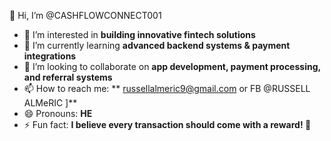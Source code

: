 👋 Hi, I’m @CASHFLOWCONNECT001  
- 👀 I’m interested in **building innovative fintech solutions**  
- 🌱 I’m currently learning **advanced backend systems & payment integrations**  
- 💞️ I’m looking to collaborate on **app development, payment processing, and referral systems**  
- 📫 How to reach me: ** russellalmeric9@gmail.com or FB @RUSSELL ALMeRIC ]**  
- 😄 Pronouns: **HE**  
- ⚡ Fun fact: **I believe every transaction should come with a reward! 🚀**  
